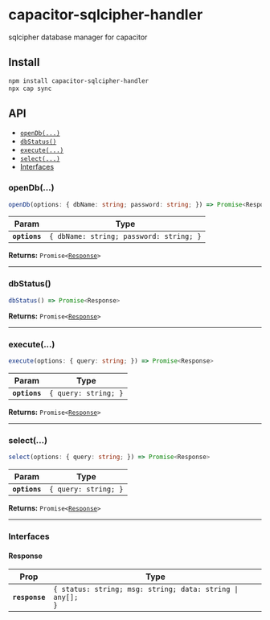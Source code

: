 # capacitor-sqlcipher-handler

sqlcipher database manager for capacitor

## Install

```bash
npm install capacitor-sqlcipher-handler
npx cap sync
```

## API

<docgen-index>

* [`openDb(...)`](#opendb)
* [`dbStatus()`](#dbstatus)
* [`execute(...)`](#execute)
* [`select(...)`](#select)
* [Interfaces](#interfaces)

</docgen-index>

<docgen-api>
<!--Update the source file JSDoc comments and rerun docgen to update the docs below-->

### openDb(...)

```typescript
openDb(options: { dbName: string; password: string; }) => Promise<Response>
```

| Param         | Type                                               |
| ------------- | -------------------------------------------------- |
| **`options`** | <code>{ dbName: string; password: string; }</code> |

**Returns:** <code>Promise&lt;<a href="#response">Response</a>&gt;</code>

--------------------


### dbStatus()

```typescript
dbStatus() => Promise<Response>
```

**Returns:** <code>Promise&lt;<a href="#response">Response</a>&gt;</code>

--------------------


### execute(...)

```typescript
execute(options: { query: string; }) => Promise<Response>
```

| Param         | Type                            |
| ------------- | ------------------------------- |
| **`options`** | <code>{ query: string; }</code> |

**Returns:** <code>Promise&lt;<a href="#response">Response</a>&gt;</code>

--------------------


### select(...)

```typescript
select(options: { query: string; }) => Promise<Response>
```

| Param         | Type                            |
| ------------- | ------------------------------- |
| **`options`** | <code>{ query: string; }</code> |

**Returns:** <code>Promise&lt;<a href="#response">Response</a>&gt;</code>

--------------------


### Interfaces


#### Response

| Prop           | Type                                                                 |
| -------------- | -------------------------------------------------------------------- |
| **`response`** | <code>{ status: string; msg: string; data: string \| any[]; }</code> |

</docgen-api>

